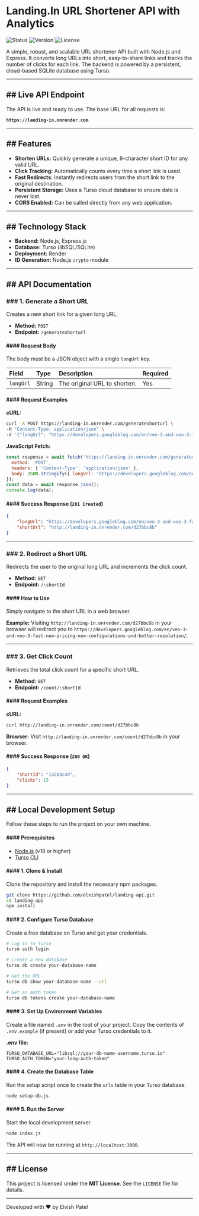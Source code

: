 # Landing.In URL Shortener API with Analytics

![Status](https://img.shields.io/badge/status-live-success)
![Version](https://img.shields.io/badge/version-1.0.0-blue)
![License](https://img.shields.io/badge/license-MIT-green)

A simple, robust, and scalable URL shortener API built with Node.js and Express. It converts long URLs into short, easy-to-share links and tracks the number of clicks for each link. The backend is powered by a persistent, cloud-based SQLite database using Turso.

---
## ## Live API Endpoint

The API is live and ready to use. The base URL for all requests is:

**`https://landing-in.onrender.com`**

---
## ## Features

* **Shorten URLs:** Quickly generate a unique, 8-character short ID for any valid URL.
* **Click Tracking:** Automatically counts every time a short link is used.
* **Fast Redirects:** Instantly redirects users from the short link to the original destination.
* **Persistent Storage:** Uses a Turso cloud database to ensure data is never lost.
* **CORS Enabled:** Can be called directly from any web application.

---
## ## Technology Stack

* **Backend:** Node.js, Express.js
* **Database:** Turso (libSQL/SQLite)
* **Deployment:** Render
* **ID Generation:** Node.js `crypto` module

---
## ## API Documentation

### ### 1. Generate a Short URL

Creates a new short link for a given long URL.

* **Method:** `POST`
* **Endpoint:** `/generateshorturl`

#### #### Request Body
The body must be a JSON object with a single `longUrl` key.

| Field     | Type   | Description                | Required |
| :-------- | :----- | :------------------------- | :------- |
| `longUrl` | String | The original URL to shorten. | Yes      |

#### #### Request Examples

**cURL:**
```bash
curl -X POST https://landing-in.onrender.com/generateshorturl \
-H "Content-Type: application/json" \
-d '{"longUrl": "https://developers.googleblog.com/en/veo-3-and-veo-3-fast-new-pricing-new-configurations-and-better-resolution/"}'
```

**JavaScript Fetch:**
```javascript
const response = await fetch('https://landing-in.onrender.com/generateshorturl', {
  method: 'POST',
  headers: { 'Content-Type': 'application/json' },
  body: JSON.stringify({ longUrl: 'https://developers.googleblog.com/en/veo-3-and-veo-3-fast-new-pricing-new-configurations-and-better-resolution/' })
});
const data = await response.json();
console.log(data);
```

#### #### Success Response (`201 Created`)
```json
{
    "longUrl": "https://developers.googleblog.com/en/veo-3-and-veo-3-fast-new-pricing-new-configurations-and-better-resolution/",
    "shortUrl": "http://landing-in.onrender.com/d27bbc8b"
}
```

---
### ### 2. Redirect a Short URL

Redirects the user to the original long URL and increments the click count.

* **Method:** `GET`
* **Endpoint:** `/:shortId`

#### #### How to Use
Simply navigate to the short URL in a web browser.

**Example:**
Visiting `http://landing-in.onrender.com/d27bbc8b` in your browser will redirect you to `https://developers.googleblog.com/en/veo-3-and-veo-3-fast-new-pricing-new-configurations-and-better-resolution/`.

---
### ### 3. Get Click Count

Retrieves the total click count for a specific short URL.

* **Method:** `GET`
* **Endpoint:** `/count/:shortId`

#### #### Request Examples

**cURL:**
```bash
curl http://landing-in.onrender.com/count/d27bbc8b
```

**Browser:**
Visit `http://landing-in.onrender.com/count/d27bbc8b` in your browser.

#### #### Success Response (`200 OK`)
```json
{
    "shortId": "1a2b3c4d",
    "clicks": 15
}
```
---
## ## Local Development Setup

Follow these steps to run the project on your own machine.

#### #### Prerequisites
* [Node.js](https://nodejs.org/) (v18 or higher)
* [Turso CLI](https://docs.turso.tech/reference/turso-cli#installation)

#### #### 1. Clone & Install
Clone the repository and install the necessary npm packages.
```bash
git clone https://github.com/elvishpatel/landing-api.git
cd landing-api
npm install
```

#### #### 2. Configure Turso Database
Create a free database on Turso and get your credentials.
```bash
# Log in to Turso
turso auth login

# Create a new database
turso db create your-database-name

# Get the URL
turso db show your-database-name --url

# Get an auth token
turso db tokens create your-database-name
```

#### #### 3. Set Up Environment Variables
Create a file named `.env` in the root of your project. Copy the contents of `.env.example` (if present) or add your Turso credentials to it.

**.env file:**
```
TURSO_DATABASE_URL="libsql://your-db-name-username.turso.io"
TURSO_AUTH_TOKEN="your-long-auth-token"
```

#### #### 4. Create the Database Table
Run the setup script once to create the `urls` table in your Turso database.
```bash
node setup-db.js
```

#### #### 5. Run the Server
Start the local development server.
```bash
node index.js
```
The API will now be running at `http://localhost:3000`.

---
## ## License

This project is licensed under the **MIT License**. See the `LICENSE` file for details.

---
Developed with ❤ by Elvish Patel
